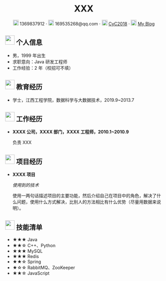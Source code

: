  <center>
     <h1>XXX</h1>
     <div>
         <span>
             <img src="assets/phone-solid.svg" width="18px">
             1369837912
         </span>
         ·
         <span>
             <img src="assets/envelope-solid.svg" width="18px">
             169535268@qq.com
         </span>
         ·
         <span>
             <img src="assets/github-brands.svg" width="18px">
             <a href="https://github.com/CyC2018">CyC2018</a>
         </span>
         ·
         <span>
             <img src="assets/rss-solid.svg" width="18px">
             <a href="#">My Blog</a>
         </span>
     </div>
 </center>

 ## <img src="assets/info-circle-solid.svg" width="30px"> 个人信息 

 - 男，1999 年出生
 - 求职意向：Java 研发工程师
 - 工作经验：2 年（校招可不填）
## <img src="assets/graduation-cap-solid.svg" width="30px"> 教育经历

- 学士，江西工程学院，数据科学与大数据技术，2019.9~2013.7

## <img src="assets/briefcase-solid.svg" width="30px"> 工作经历

- **XXXX 公司，XXXX 部门，XXXX 工程师，2010.1~2010.9**

   负责 XXX

## <img src="assets/project-diagram-solid.svg" width="30px"> 项目经历

- **XXXX 项目**

  *使用到的技术*

  使用一两句话描述项目的主要功能，然后介绍自己在项目中的角色，解决了什么问题，使用什么方式解决，比别人的方法相比有什么优势（尽量用数据来说明）。

## <img src="assets/tools-solid.svg" width="30px"> 技能清单

- ★★★ Java
- ★★☆ C++、Python
- ★★★ MySQL
- ★★★ Redis
- ★★☆ Spring
- ★☆☆ RabbitMQ、ZooKeeper
- ★★☆ JavaScript
